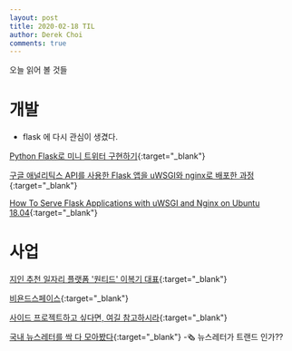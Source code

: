 ```yaml
---
layout: post
title: 2020-02-18 TIL
author: Derek Choi
comments: true
---
```

오늘 읽어 볼 것들

# 개발
- flask 에 다시 관심이 생겼다.

[Python Flask로 미니 트위터 구현하기](https://zzsza.github.io/development/2019/03/02/mini-twitter-with-flask/){:target="_blank"}

[구글 애널리틱스 API를 사용한 Flask 앱을 uWSGI와 nginx로 배포한 과정](https://blog.rhostem.com/posts/2018-11-20-deploy-flask-with-uwsgi){:target="_blank"}

[How To Serve Flask Applications with uWSGI and Nginx on Ubuntu 18.04](https://www.digitalocean.com/community/tutorials/how-to-serve-flask-applications-with-uswgi-and-nginx-on-ubuntu-18-04){:target="_blank"}

# 사업
[지인 추천 일자리 플랫폼 '원티드' 이복기 대표](https://brunch.co.kr/@bassj/82){:target="_blank"}

[비욘드스페이스](https://brunch.co.kr/@beyondspace#articles){:target="_blank"}

[사이드 프로젝트하고 싶다면, 여길 참고하시라](https://brunch.co.kr/@moneyfire/264){:target="_blank"}

[국내 뉴스레터를 싹 다 모아봤다](https://brunch.co.kr/@moneyfire/256){:target="_blank"}
-🗞 뉴스레터가 트랜드 인가??
